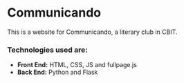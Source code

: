 # Communicando

This is a website for Communicando, a literary club in CBIT.

### Technologies used are:
- **Front End:** HTML, CSS, JS and fullpage.js
- **Back End:** Python and Flask
